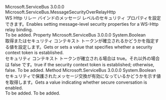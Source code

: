 <Type Name="NonDualMessageSecurityOverRelayHttp" FullName="Microsoft.ServiceBus.NonDualMessageSecurityOverRelayHttp">
  <TypeSignature Language="C#" Value="public sealed class NonDualMessageSecurityOverRelayHttp : Microsoft.ServiceBus.MessageSecurityOverRelayHttp" />
  <TypeSignature Language="ILAsm" Value=".class public auto ansi sealed beforefieldinit NonDualMessageSecurityOverRelayHttp extends Microsoft.ServiceBus.MessageSecurityOverRelayHttp" />
  <TypeSignature Language="DocId" Value="T:Microsoft.ServiceBus.NonDualMessageSecurityOverRelayHttp" />
  <TypeSignature Language="VB.NET" Value="Public NotInheritable Class NonDualMessageSecurityOverRelayHttp&#xA;Inherits MessageSecurityOverRelayHttp" />
  <TypeSignature Language="F#" Value="type NonDualMessageSecurityOverRelayHttp = class&#xA;    inherit MessageSecurityOverRelayHttp" />
  <AssemblyInfo>
    <AssemblyName>Microsoft.ServiceBus</AssemblyName>
    <AssemblyVersion>3.0.0.0</AssemblyVersion>
  </AssemblyInfo>
  <Base>
    <BaseTypeName>Microsoft.ServiceBus.MessageSecurityOverRelayHttp</BaseTypeName>
  </Base>
  <Interfaces />
  <Docs>
    <summary><span data-ttu-id="54d2f-101">WS Http リレー バインドのメッセージ レベルのセキュリティ プロパティを設定できます。</span><span class="sxs-lookup"><span data-stu-id="54d2f-101">Enables setting message-level security properties for a WS-Http relay binding.</span></span></summary>
    <remarks>To be added.</remarks>
  </Docs>
  <Members>
    <Member MemberName="EstablishSecurityContext">
      <MemberSignature Language="C#" Value="public bool EstablishSecurityContext { get; set; }" />
      <MemberSignature Language="ILAsm" Value=".property instance bool EstablishSecurityContext" />
      <MemberSignature Language="DocId" Value="P:Microsoft.ServiceBus.NonDualMessageSecurityOverRelayHttp.EstablishSecurityContext" />
      <MemberSignature Language="VB.NET" Value="Public Property EstablishSecurityContext As Boolean" />
      <MemberSignature Language="F#" Value="member this.EstablishSecurityContext : bool with get, set" Usage="Microsoft.ServiceBus.NonDualMessageSecurityOverRelayHttp.EstablishSecurityContext" />
      <MemberType>Property</MemberType>
      <AssemblyInfo>
        <AssemblyName>Microsoft.ServiceBus</AssemblyName>
        <AssemblyVersion>3.0.0.0</AssemblyVersion>
      </AssemblyInfo>
      <ReturnValue>
        <ReturnType>System.Boolean</ReturnType>
      </ReturnValue>
      <Docs>
        <summary><span data-ttu-id="54d2f-102">取得またはセキュリティ コンテキスト トークンが確立されるかどうかを指定する値を設定します。</span><span class="sxs-lookup"><span data-stu-id="54d2f-102">Gets or sets a value that specifies whether a security context token is established.</span></span></summary>
        <value><span data-ttu-id="54d2f-103">セキュリティ コンテキスト トークンが確立される場合は true。それ以外の場合は false です。</span><span class="sxs-lookup"><span data-stu-id="54d2f-103">true if the security context token is established; otherwise, false.</span></span></value>
        <remarks>To be added.</remarks>
      </Docs>
    </Member>
    <Member MemberName="IsSecureConversationEnabled">
      <MemberSignature Language="C#" Value="protected override bool IsSecureConversationEnabled ();" />
      <MemberSignature Language="ILAsm" Value=".method familyhidebysig virtual instance bool IsSecureConversationEnabled() cil managed" />
      <MemberSignature Language="DocId" Value="M:Microsoft.ServiceBus.NonDualMessageSecurityOverRelayHttp.IsSecureConversationEnabled" />
      <MemberSignature Language="VB.NET" Value="Protected Overrides Function IsSecureConversationEnabled () As Boolean" />
      <MemberSignature Language="F#" Value="override this.IsSecureConversationEnabled : unit -&gt; bool" Usage="nonDualMessageSecurityOverRelayHttp.IsSecureConversationEnabled " />
      <MemberType>Method</MemberType>
      <AssemblyInfo>
        <AssemblyName>Microsoft.ServiceBus</AssemblyName>
        <AssemblyVersion>3.0.0.0</AssemblyVersion>
      </AssemblyInfo>
      <ReturnValue>
        <ReturnType>System.Boolean</ReturnType>
      </ReturnValue>
      <Parameters />
      <Docs>
        <summary>
            <span data-ttu-id="54d2f-104">セキュリティで保護されたメッセージ交換が有効になっているかどうかを示す値を取得します。</span><span class="sxs-lookup"><span data-stu-id="54d2f-104">Gets a value indicating whether secure conversation is enabled.</span></span>
            </summary>
        <returns>To be added.</returns>
        <remarks>To be added.</remarks>
      </Docs>
    </Member>
  </Members>
</Type>